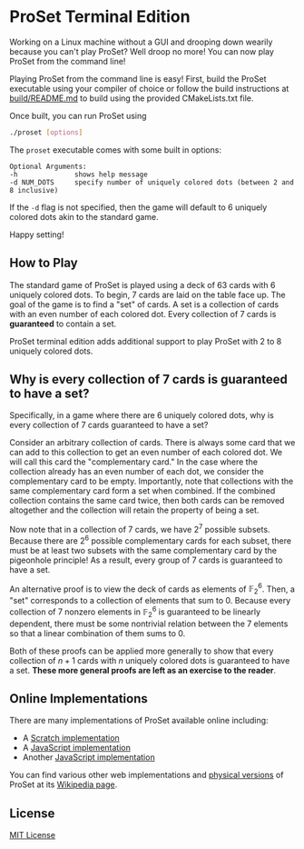 # ProSet Terminal Edition

Working on a Linux machine without a GUI and drooping down wearily because you can't play ProSet? Well droop no more! You can now play ProSet from the command line!

Playing ProSet from the command line is easy! First, build the ProSet executable using your compiler of choice or follow the build instructions at [build/README.md](build/README.md) to build using the provided CMakeLists.txt file.

Once built, you can run ProSet using
```bash
./proset [options]
```

The `proset` executable comes with some built in options:
```
Optional Arguments:
-h              shows help message
-d NUM_DOTS     specify number of uniquely colored dots (between 2 and 8 inclusive)
```
If the `-d` flag is not specified, then the game will default to 6 uniquely colored dots akin to the standard game.

Happy setting!

## How to Play
The standard game of ProSet is played using a deck of 63 cards with 6 uniquely colored dots. To begin, 7 cards are laid on the table face up. The goal of the game is to find a "set" of cards. A set is a collection of cards with an even number of each colored dot. Every collection of 7 cards is **guaranteed** to contain a set.

ProSet terminal edition adds additional support to play ProSet with 2 to 8 uniquely colored dots.

## Why is every collection of 7 cards is guaranteed to have a set?
Specifically, in a game where there are $6$ uniquely colored dots, why is every collection of $7$ cards guaranteed to have a set?

Consider an arbitrary collection of cards. There is always some card that we can add to this collection to get an even number of each colored dot. We will call this card the "complementary card." In the case where the collection already has an even number of each dot, we consider the complementary card to be empty. Importantly, note that collections with the same complementary card form a set when combined. If the combined collection contains the same card twice, then both cards can be removed altogether and the collection will retain the property of being a set.

Now note that in a collection of $7$ cards, we have $2^7$ possible subsets. Because there are $2^6$ possible complementary cards for each subset, there must be at least two subsets with the same complementary card by the pigeonhole principle! As a result, every group of 7 cards is guaranteed to have a set.

An alternative proof is to view the deck of cards as elements of $\mathbb{F}_2^6$. Then, a "set" corresponds to a collection of elements that sum to $0$. Because every collection of $7$ nonzero elements in $\mathbb{F}_2^6$ is guaranteed to be linearly dependent, there must be some nontrivial relation between the $7$ elements so that a linear combination of them sums to $0$.

Both of these proofs can be applied more generally to show that every collection of $n+1$ cards with $n$ uniquely colored dots is guaranteed to have a set. **These more general proofs are left as an exercise to the reader**.

## Online Implementations
There are many implementations of ProSet available online including:
- A [Scratch implementation](https://scratch.mit.edu/projects/992397812/)
- A [JavaScript implementation](https://www.prosetgame.com/)
- Another [JavaScript implementation](https://www.mathcamp.org/2015/proset/)

You can find various other web implementations and [physical versions](https://www.thegamecrafter.com/games/proset) of ProSet at its [Wikipedia page](https://en.wikipedia.org/wiki/Projective_Set_(game)).

## License
[MIT License](LICENSE)
